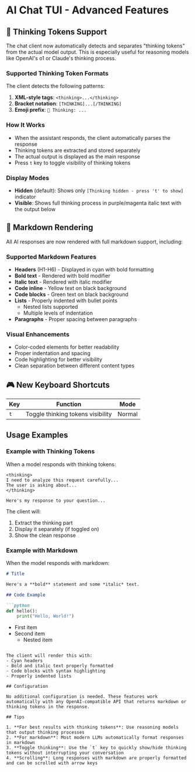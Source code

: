 # AI Chat TUI - Advanced Features

## 🤔 Thinking Tokens Support

The chat client now automatically detects and separates "thinking tokens" from the actual model output. This is especially useful for reasoning models like OpenAI's o1 or Claude's thinking process.

### Supported Thinking Token Formats

The client detects the following patterns:

1. **XML-style tags**: `<thinking>...</thinking>`
2. **Bracket notation**: `[THINKING]...[/THINKING]`
3. **Emoji prefix**: `🤔 Thinking: ...`

### How It Works

- When the assistant responds, the client automatically parses the response
- Thinking tokens are extracted and stored separately
- The actual output is displayed as the main response
- Press `t` key to toggle visibility of thinking tokens

### Display Modes

- **Hidden** (default): Shows only `[Thinking hidden - press 't' to show]` indicator
- **Visible**: Shows full thinking process in purple/magenta italic text with the output below

## 📝 Markdown Rendering

All AI responses are now rendered with full markdown support, including:

### Supported Markdown Features

- **Headers** (H1-H6) - Displayed in cyan with bold formatting
- **Bold text** - Rendered with bold modifier
- **Italic text** - Rendered with italic modifier
- **Code inline** - Yellow text on black background
- **Code blocks** - Green text on black background
- **Lists** - Properly indented with bullet points
  - Nested lists supported
  - Multiple levels of indentation
- **Paragraphs** - Proper spacing between paragraphs

### Visual Enhancements

- Color-coded elements for better readability
- Proper indentation and spacing
- Code highlighting for better visibility
- Clean separation between different content types

## 🎮 New Keyboard Shortcuts

| Key | Function | Mode |
|-----|----------|------|
| `t` | Toggle thinking tokens visibility | Normal |

## Usage Examples

### Example with Thinking Tokens

When a model responds with thinking tokens:

```
<thinking>
I need to analyze this request carefully...
The user is asking about...
</thinking>

Here's my response to your question...
```

The client will:
1. Extract the thinking part
2. Display it separately (if toggled on)
3. Show the clean response

### Example with Markdown

When the model responds with markdown:

```markdown
# Title

Here's a **bold** statement and some *italic* text.

## Code Example

```python
def hello():
    print("Hello, World!")
```

- First item
- Second item
  - Nested item
```

The client will render this with:
- Cyan headers
- Bold and italic text properly formatted
- Code blocks with syntax highlighting
- Properly indented lists

## Configuration

No additional configuration is needed. These features work automatically with any OpenAI-compatible API that returns markdown or thinking tokens in the response.

## Tips

1. **For best results with thinking tokens**: Use reasoning models that output thinking processes
2. **For markdown**: Most modern LLMs automatically format responses in markdown
3. **Toggle thinking**: Use the `t` key to quickly show/hide thinking tokens without interrupting your conversation
4. **Scrolling**: Long responses with markdown are properly formatted and can be scrolled with arrow keys